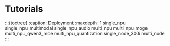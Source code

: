 # Tutorials

:::{toctree}
:caption: Deployment
:maxdepth: 1
single_npu
single_npu_multimodal
single_npu_audio
multi_npu
multi_npu_moge
multi_npu_qwen3_moe
multi_npu_quantization
single_node_300i
multi_node
:::
